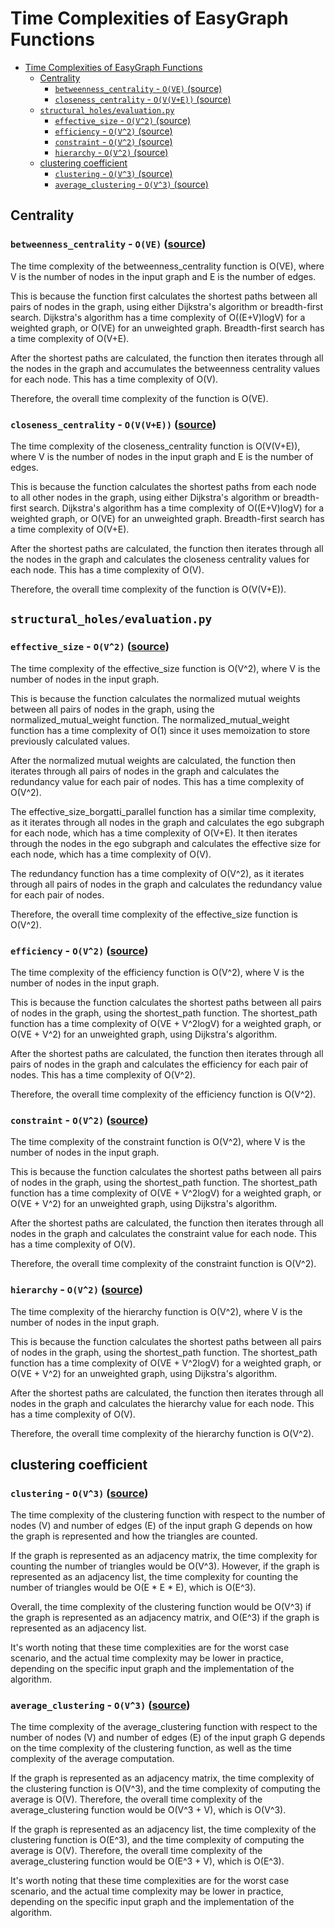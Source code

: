 # Time Complexities of EasyGraph Functions

- [Time Complexities of EasyGraph Functions](#time-complexities-of-easygraph-functions)
  - [Centrality](#centrality)
    - [`betweenness_centrality` - `O(VE)` (source)](#betweenness_centrality---ove-source)
    - [`closeness_centrality` - `O(V(V+E))` (source)](#closeness_centrality---ovve-source)
  - [`structural_holes/evaluation.py`](#structural_holesevaluationpy)
    - [`effective_size` - `O(V^2)` (source)](#effective_size---ov2-source)
    - [`efficiency` - `O(V^2)` (source)](#efficiency---ov2-source)
    - [`constraint` - `O(V^2)` (source)](#constraint---ov2-source)
    - [`hierarchy` - `O(V^2)` (source)](#hierarchy---ov2-source)
  - [clustering coefficient](#clustering-coefficient)
    - [`clustering` - `O(V^3)` (source)](#clustering---ov3-source)
    - [`average_clustering` - `O(V^3)` (source)](#average_clustering---ov3-source)

<!-- ## Prompt

ChatGPT links
- centrality and evaluation: https://chat.openai.com/chat/7ba4a771-fd17-4d7c-a677-51481215186f
- clustering: 

```
calculate the time complexity of `betweenness_centrality` function with respect to the number of nodes (V) and number of edges (E) of in input graph parameter G, from the python code below:
``` -->

## Centrality

### `betweenness_centrality` - `O(VE)` ([source](https://github.com/easy-graph/Easy-Graph/blob/19d2b0597efe18b405b13213294ce3a70202dc0d/easygraph/functions/structural_holes/evaluation.py#L337))

The time complexity of the betweenness_centrality function is O(VE), where V is the number of nodes in the input graph and E is the number of edges.

This is because the function first calculates the shortest paths between all pairs of nodes in the graph, using either Dijkstra's algorithm or breadth-first search. Dijkstra's algorithm has a time complexity of O((E+V)logV) for a weighted graph, or O(VE) for an unweighted graph. Breadth-first search has a time complexity of O(V+E).

After the shortest paths are calculated, the function then iterates through all the nodes in the graph and accumulates the betweenness centrality values for each node. This has a time complexity of O(V).

Therefore, the overall time complexity of the function is O(VE).

### `closeness_centrality` - `O(V(V+E))` ([source](https://github.com/easy-graph/Easy-Graph/blob/19d2b0597efe18b405b13213294ce3a70202dc0d/easygraph/functions/centrality/closeness.py#L27))

The time complexity of the closeness_centrality function is O(V(V+E)), where V is the number of nodes in the input graph and E is the number of edges.

This is because the function calculates the shortest paths from each node to all other nodes in the graph, using either Dijkstra's algorithm or breadth-first search. Dijkstra's algorithm has a time complexity of O((E+V)logV) for a weighted graph, or O(VE) for an unweighted graph. Breadth-first search has a time complexity of O(V+E).

After the shortest paths are calculated, the function then iterates through all the nodes in the graph and calculates the closeness centrality values for each node. This has a time complexity of O(V).

Therefore, the overall time complexity of the function is O(V(V+E)).

## `structural_holes/evaluation.py`

### `effective_size` - `O(V^2)` ([source](https://github.com/easy-graph/Easy-Graph/blob/19d2b0597efe18b405b13213294ce3a70202dc0d/easygraph/functions/structural_holes/evaluation.py#L85))

The time complexity of the effective_size function is O(V^2), where V is the number of nodes in the input graph.

This is because the function calculates the normalized mutual weights between all pairs of nodes in the graph, using the normalized_mutual_weight function. The normalized_mutual_weight function has a time complexity of O(1) since it uses memoization to store previously calculated values.

After the normalized mutual weights are calculated, the function then iterates through all pairs of nodes in the graph and calculates the redundancy value for each pair of nodes. This has a time complexity of O(V^2).

The effective_size_borgatti_parallel function has a similar time complexity, as it iterates through all nodes in the graph and calculates the ego subgraph for each node, which has a time complexity of O(V+E). It then iterates through the nodes in the ego subgraph and calculates the effective size for each node, which has a time complexity of O(V).

The redundancy function has a time complexity of O(V^2), as it iterates through all pairs of nodes in the graph and calculates the redundancy value for each pair of nodes.

Therefore, the overall time complexity of the effective_size function is O(V^2).

### `efficiency` - `O(V^2)` ([source](https://github.com/easy-graph/Easy-Graph/blob/19d2b0597efe18b405b13213294ce3a70202dc0d/easygraph/functions/structural_holes/evaluation.py#L175))

The time complexity of the efficiency function is O(V^2), where V is the number of nodes in the input graph.

This is because the function calculates the shortest paths between all pairs of nodes in the graph, using the shortest_path function. The shortest_path function has a time complexity of O(VE + V^2logV) for a weighted graph, or O(VE + V^2) for an unweighted graph, using Dijkstra's algorithm.

After the shortest paths are calculated, the function then iterates through all pairs of nodes in the graph and calculates the efficiency for each pair of nodes. This has a time complexity of O(V^2).

Therefore, the overall time complexity of the efficiency function is O(V^2).

### `constraint` - `O(V^2)` ([source](https://github.com/easy-graph/Easy-Graph/blob/19d2b0597efe18b405b13213294ce3a70202dc0d/easygraph/functions/structural_holes/evaluation.py#L220))

The time complexity of the constraint function is O(V^2), where V is the number of nodes in the input graph.

This is because the function calculates the shortest paths between all pairs of nodes in the graph, using the shortest_path function. The shortest_path function has a time complexity of O(VE + V^2logV) for a weighted graph, or O(VE + V^2) for an unweighted graph, using Dijkstra's algorithm.

After the shortest paths are calculated, the function then iterates through all nodes in the graph and calculates the constraint value for each node. This has a time complexity of O(V).

Therefore, the overall time complexity of the constraint function is O(V^2).

### `hierarchy` - `O(V^2)` ([source](https://github.com/easy-graph/Easy-Graph/blob/19d2b0597efe18b405b13213294ce3a70202dc0d/easygraph/functions/structural_holes/evaluation.py#L337))

The time complexity of the hierarchy function is O(V^2), where V is the number of nodes in the input graph.

This is because the function calculates the shortest paths between all pairs of nodes in the graph, using the shortest_path function. The shortest_path function has a time complexity of O(VE + V^2logV) for a weighted graph, or O(VE + V^2) for an unweighted graph, using Dijkstra's algorithm.

After the shortest paths are calculated, the function then iterates through all nodes in the graph and calculates the hierarchy value for each node. This has a time complexity of O(V).

Therefore, the overall time complexity of the hierarchy function is O(V^2).

## clustering coefficient

### `clustering` - `O(V^3)` ([source](https://github.com/easy-graph/Easy-Graph/blob/19d2b0597efe18b405b13213294ce3a70202dc0d/easygraph/functions/basic/cluster.py#L444))

The time complexity of the clustering function with respect to the number of nodes (V) and number of edges (E) of the input graph G depends on how the graph is represented and how the triangles are counted.

If the graph is represented as an adjacency matrix, the time complexity for counting the number of triangles would be O(V^3). However, if the graph is represented as an adjacency list, the time complexity for counting the number of triangles would be O(E * E * E), which is O(E^3).

Overall, the time complexity of the clustering function would be O(V^3) if the graph is represented as an adjacency matrix, and O(E^3) if the graph is represented as an adjacency list.

It's worth noting that these time complexities are for the worst case scenario, and the actual time complexity may be lower in practice, depending on the specific input graph and the implementation of the algorithm.

### `average_clustering` - `O(V^3)` ([source](https://github.com/easy-graph/Easy-Graph/blob/19d2b0597efe18b405b13213294ce3a70202dc0d/easygraph/functions/basic/cluster.py#L248))

The time complexity of the average_clustering function with respect to the number of nodes (V) and number of edges (E) of the input graph G depends on the time complexity of the clustering function, as well as the time complexity of the average computation.

If the graph is represented as an adjacency matrix, the time complexity of the clustering function is O(V^3), and the time complexity of computing the average is O(V). Therefore, the overall time complexity of the average_clustering function would be O(V^3 + V), which is O(V^3).

If the graph is represented as an adjacency list, the time complexity of the clustering function is O(E^3), and the time complexity of computing the average is O(V). Therefore, the overall time complexity of the average_clustering function would be O(E^3 + V), which is O(E^3).

It's worth noting that these time complexities are for the worst case scenario, and the actual time complexity may be lower in practice, depending on the specific input graph and the implementation of the algorithm.
